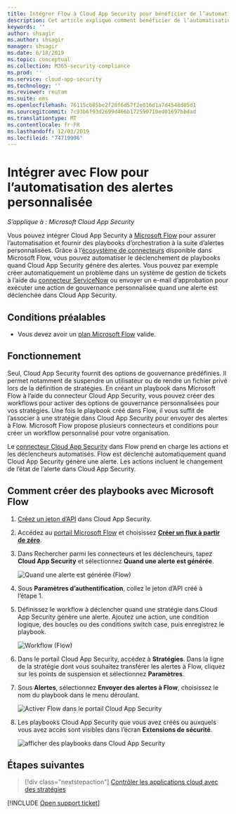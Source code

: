 ```yaml
---
title: Intégrer Flow à Cloud App Security pour bénéficier de l’automatisation avec des alertes personnalisées
description: Cet article explique comment bénéficier de l’automatisation avec des alertes personnalisées en intégrant Flow à Cloud App Security.
keywords: ''
author: shsagir
ms.author: shsagir
manager: shsagir
ms.date: 6/18/2019
ms.topic: conceptual
ms.collection: M365-security-compliance
ms.prod: ''
ms.service: cloud-app-security
ms.technology: ''
ms.reviewer: reutam
ms.suite: ems
ms.openlocfilehash: 76115cb85be2f20f6d57f2e016d1a7d4548d05d1
ms.sourcegitcommit: 7c93b6f93d2699d466b172590710ed01697bbdad
ms.translationtype: MT
ms.contentlocale: fr-FR
ms.lasthandoff: 12/03/2019
ms.locfileid: "74719996"
---
```

# <a name="integrate-with-flow-for-custom-alert-automation"></a>Intégrer avec Flow pour l’automatisation des alertes personnalisée

*S’applique à : Microsoft Cloud App Security*

Vous pouvez intégrer Cloud App Security à [Microsoft Flow](https://docs.microsoft.com/flow/getting-started) pour assurer l’automatisation et fournir des playbooks d’orchestration à la suite d’alertes personnalisées. Grâce à l’[écosystème de connecteurs](https://docs.microsoft.com/connectors/) disponible dans Microsoft Flow, vous pouvez automatiser le déclenchement de playbooks quand Cloud App Security génère des alertes. Vous pouvez par exemple créer automatiquement un problème dans un système de gestion de tickets à l’aide du [connecteur ServiceNow](https://docs.microsoft.com/connectors/service-now/) ou envoyer un e-mail d’approbation pour exécuter une action de gouvernance personnalisée quand une alerte est déclenchée dans Cloud App Security.

## <a name="prerequisites"></a>Conditions préalables

- Vous devez avoir un [plan Microsoft Flow](https://flow.microsoft.com/pricing) valide.

## <a name="how-it-works"></a>Fonctionnement

Seul, Cloud App Security fournit des options de gouvernance prédéfinies. Il permet notamment de suspendre un utilisateur ou de rendre un fichier privé lors de la définition de stratégies. En créant un playbook dans Microsoft Flow à l’aide du connecteur Cloud App Security, vous pouvez créer des workflows pour activer des options de gouvernance personnalisées pour vos stratégies. Une fois le playbook créé dans Flow, il vous suffit de l’associer à une stratégie dans Cloud App Security pour envoyer des alertes à Flow. Microsoft Flow propose plusieurs connecteurs et conditions pour créer un workflow personnalisé pour votre organisation.

Le [connecteur Cloud App Security](https://docs.microsoft.com/connectors/cloudappsecurity/) dans Flow prend en charge les actions et les déclencheurs automatisés. Flow est déclenché automatiquement quand Cloud App Security génère une alerte. Les actions incluent le changement de l’état de l’alerte dans Cloud App Security.

## <a name="how-to-create-playbooks-with-microsoft-flow"></a>Comment créer des playbooks avec Microsoft Flow

1. [Créez un jeton d’API](api-tokens.md) dans Cloud App Security.

2. Accédez au [portail Microsoft Flow](https://flow.microsoft.com) et choisissez [**Créer un flux à partir de zéro**](https://docs.microsoft.com/flow/get-started-logic-flow).

3. Dans Rechercher parmi les connecteurs et les déclencheurs, tapez **Cloud App Security** et sélectionnez **Quand une alerte est générée**.

    ![Quand une alerte est générée (Flow)](media/flow-when-alert.png)

4. Sous **Paramètres d’authentification**, collez le jeton d’API créé à l’étape 1.

5. Définissez le workflow à déclencher quand une stratégie dans Cloud App Security génère une alerte. Ajoutez une action, une condition logique, des boucles ou des conditions switch case, puis enregistrez le playbook.

    ![Workflow (Flow)](media/flow-workflow.png)

6. Dans le portail Cloud App Security, accédez à **Stratégies**. Dans la ligne de la stratégie dont vous souhaitez transférer les alertes à Flow, cliquez sur les points de suspension et sélectionnez **Paramètres**.
7. Sous **Alertes**, sélectionnez **Envoyer des alertes à Flow**, choisissez le nom du playbook dans le menu déroulant.

    ![Activer Flow dans le portail Cloud App Security](media/flow-mcas-config.png)

8. Les playbooks Cloud App Security que vous avez créés ou auxquels vous avez accès sont visibles dans l’écran **Extensions de sécurité**.

    ![afficher des playbooks dans Cloud App Security](media/flow-extensions.png)

## <a name="next-steps"></a>Étapes suivantes

> [!div class="nextstepaction"]
> [Contrôler les applications cloud avec des stratégies](control-cloud-apps-with-policies.md)

[!INCLUDE [Open support ticket](includes/support.md)]
